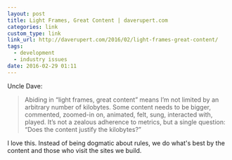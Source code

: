 ```yaml
---
layout: post
title: Light Frames, Great Content | daverupert.com
categories: link
custom_type: link
link_url: http://daverupert.com/2016/02/light-frames-great-content/
tags:
  - development
  - industry issues
date: 2016-02-29 01:11
---
```

Uncle Dave:

>Abiding in “light frames, great content” means I’m not limited by an arbitrary number of kilobytes. Some content needs to be bigger, commented, zoomed-in on, animated, felt, sung, interacted with, played. It’s not a zealous adherence to metrics, but a single question: “Does the content justify the kilobytes?”

I love this. Instead of being dogmatic about rules, we do what's best by the content and those who visit the sites we build.
